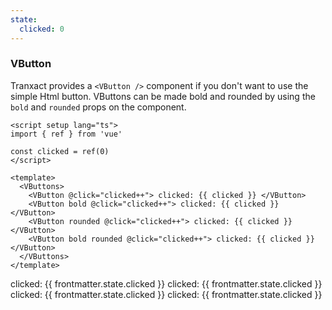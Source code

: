 ```yaml
---
state:
  clicked: 0
---
```


### VButton

Tranxact provides a `<VButton />` component if you don't want to use the
simple Html button. VButtons can be made bold and rounded
by using the `bold` and `rounded` props on the component.

<!--code-->

```vue
<script setup lang="ts">
import { ref } from 'vue'

const clicked = ref(0)
</script>

<template>
  <VButtons>
    <VButton @click="clicked++"> clicked: {{ clicked }} </VButton>
    <VButton bold @click="clicked++"> clicked: {{ clicked }} </VButton>
    <VButton rounded @click="clicked++"> clicked: {{ clicked }} </VButton>
    <VButton bold rounded @click="clicked++"> clicked: {{ clicked }} </VButton>
  </VButtons>
</template>
```

<!--/code-->

<!--example-->

<VButtons>
  <VButton @click="frontmatter.state.clicked++">
    clicked: {{ frontmatter.state.clicked }}
  </VButton>
  <VButton bold @click="frontmatter.state.clicked++">
    clicked: {{ frontmatter.state.clicked }}
  </VButton>
  <VButton rounded @click="frontmatter.state.clicked++">
    clicked: {{ frontmatter.state.clicked }}
  </VButton>
  <VButton bold rounded @click="frontmatter.state.clicked++">
    clicked: {{ frontmatter.state.clicked }}
  </VButton>
</VButtons>

<!--/example-->
